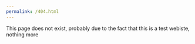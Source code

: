 ```yaml
---
permalink: /404.html
---
```


This page does not exist, probably due to the fact that this is a test webiste, nothing more
